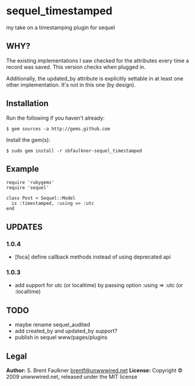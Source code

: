 # sequel\_timestamped

my take on a timestamping plugin for sequel

## WHY?

The existing implementations I saw checked for the attributes every time a
record was saved. This version checks when plugged in.

Additionally, the updated\_by attribute is explicitly settable in at least one
other implementation. It's not in this one (by design).

## Installation

Run the following if you haven't already:

    $ gem sources -a http://gems.github.com

Install the gem(s):

    $ sudo gem install -r sbfaulkner-sequel_timestamped

## Example

    require 'rubygems'
    require 'sequel'

    class Post < Sequel::Model
      is :timestamped, :using => :utc
    end

## UPDATES

### 1.0.4

- [foca] define callback methods instead of using deprecated api

### 1.0.3

- add support for utc (or localtime) by passing option :using => :utc (or :localtime)

## TODO

- maybe rename sequel\_audited
- add created\_by and updated\_by support?
- publish in sequel www/pages/plugins

## Legal

**Author:** S. Brent Faulkner <brentf@unwwwired.net>
**License:** Copyright &copy; 2009 unwwwired.net, released under the MIT license
